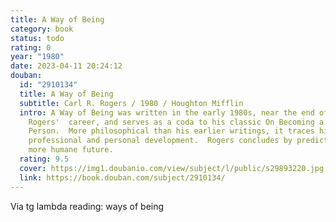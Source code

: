```yaml
---
title: A Way of Being
category: book
status: todo
rating: 0
year: "1980"
date: 2023-04-11 20:24:12
douban:
  id: "2910134"
  title: A Way of Being
  subtitle: Carl R. Rogers / 1980 / Houghton Mifflin
  intro: A Way of Being was written in the early 1980s, near the end of
    Rogers'  career, and serves as a coda to his classic On Becoming a
    Person.  More philosophical than his earlier writings, it traces his
    professional and personal development.  Rogers concludes by predicting a
    more humane future.
  rating: 9.5
  cover: https://img1.doubanio.com/view/subject/l/public/s29893220.jpg
  link: https://book.douban.com/subject/2910134/
---
```


Via tg lambda reading: ways of being 
